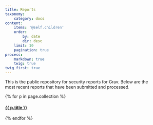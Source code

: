 ```yaml
---
title: Reports
taxonomy:
    category: docs
content:
    items: '@self.children'
    order:
        by: date
        dir: desc
    limit: 10
    pagination: true
process:
    markdown: true
    twig: true
twig_first: true
---
```


This is the public repository for security reports for Grav. Below are the most recent reports that have been submitted and processed.

{% for p in page.collection %}
  <a href="{{ p.url }}">
    <h4>{{ p.title }}</h4>
  </a>
{% endfor %}